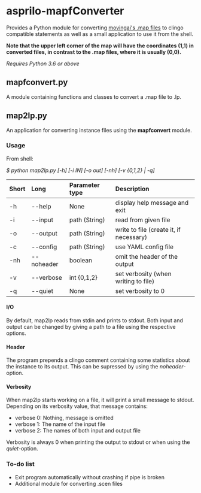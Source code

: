 # asprilo-mapfConverter

Provides a Python module for converting [movingai's .map files](https://www.movingai.com/benchmarks/index.html "www.movingai.com/benchmarks") to clingo compatible statements
as well as a small application to use it from the shell.

**Note that the upper left corner of the map will have the coordinates (1,1) in converted files, in contrast to the .map files, where it is usually (0,0).**

_Requires Python 3.6 or above_

## mapfconvert.py

A module containing functions and classes to convert a .map file to .lp.

## map2lp.py

An application for converting instance files using the **mapfconvert** module.

### Usage

From shell:

_$ python map2lp.py \[-h] [-i IN] [-o out] \[-nh] [-v {0,1,2} | -q]_

| **Short**  | **Long**   | **Parameter type** | **Description**                         |
| :--------- | :--------- | :----------------- | :-------------------------------------- |
| -h         | --help     | None               | display help message and exit           |
| -i         | --input    | path (String)      | read from given file                    |
| -o         | --output   | path (String)      | write to file (create it, if necessary) |
| -c         | --config   | path (String)      | use YAML config file                    |
| -nh        | --noheader | boolean            | omit the header of the output           |
| -v         | --verbose  | int {0,1,2}        | set verbosity (when writing to file)    |
| -q         | --quiet    | None               | set verbosity to 0                      |

#### I/O

By default, map2lp reads from stdin and prints to stdout.
Both input and output can be changed by giving a path to a file using the respective options.

#### Header

The program prepends a clingo comment containing some statistics about the instance to its output.
This can be supressed by using the _noheader_-option.

#### Verbosity

When map2lp starts working on a file, it will print a small message to stdout.
Depending on its verbosity value, that message contains:

* verbose 0: Nothing, message is omitted
* verbose 1: The name of the input file
* verbose 2: The names of both input and output file

Verbosity is always 0 when printing the output to stdout or when using the _quiet_-option.

### To-do list

* Exit program automatically without crashing if pipe is broken
* Additional module for converting .scen files
